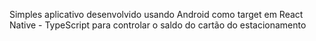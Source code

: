 Simples aplicativo desenvolvido usando Android como target em React Native - TypeScript para controlar o saldo do cartão do estacionamento
